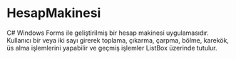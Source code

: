 # HesapMakinesi
C# Windows Forms ile geliştirilmiş bir hesap makinesi uygulamasıdır. Kullanıcı bir veya iki sayı girerek toplama, çıkarma, çarpma, bölme, karekök, üs alma işlemlerini yapabilir ve geçmiş işlemler ListBox üzerinde tutulur.
